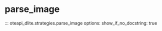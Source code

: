 # parse_image

::: oteapi_dlite.strategies.parse_image
    options:
      show_if_no_docstring: true
